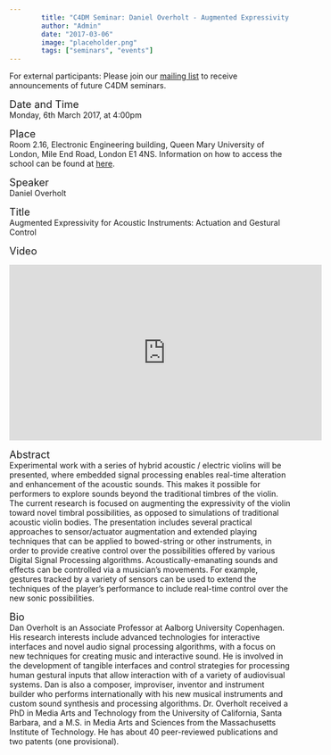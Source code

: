 ```yaml
---
        title: "C4DM Seminar: Daniel Overholt - Augmented Expressivity for Acoustic Instruments: Actuation and Gestural Control"
        author: "Admin"
        date: "2017-03-06"
        image: "placeholder.png"
        tags: ["seminars", "events"]
---
```


<p>For external participants: Please join our <a href="/seminars.html">mailing list</a> to receive announcements of future C4DM seminars.</p>


<span style="font-size: 130%;">Date and Time</span></br>
Monday, 6th March 2017, at 4:00pm

<span style="font-size: 130%;">Place</span></br>
Room 2.16, Electronic Engineering building, Queen Mary University of London, Mile End Road, London E1 4NS. Information on how to access the school can be found at <a href="http://www.eecs.qmul.ac.uk/contact-us/">here</a>.

<span style="font-size: 130%;">Speaker</span></br>
Daniel Overholt

<span style="font-size: 130%;">Title</span></br>
Augmented Expressivity for Acoustic Instruments: Actuation and Gestural Control

<span style="font-size: 130%;">Video</span></br>
<iframe width="560" height="315" src="https://www.youtube-nocookie.com/embed/OjWS9-Wvuc8?rel=0" frameborder="0" allowfullscreen></iframe>

<span style="font-size: 130%;">Abstract</span></br>
Experimental work with a series of hybrid acoustic / electric violins will be presented, where embedded signal processing enables real-time alteration and enhancement of the acoustic sounds. This makes it possible for performers to explore sounds beyond the traditional timbres of the violin. The current research is focused on augmenting the expressivity of the violin toward novel timbral possibilities, as opposed to simulations of traditional acoustic violin bodies. The presentation includes several practical approaches to sensor/actuator augmentation and extended playing techniques that can be applied to bowed-string or other instruments, in order to provide creative control over the possibilities offered by various Digital Signal Processing algorithms. Acoustically-emanating sounds and effects can be controlled via a musician’s movements. For example, gestures tracked by a variety of sensors can be used to extend the techniques of the player’s performance to include real-time control over the new sonic possibilities.

<span style="font-size: 130%;">Bio</span></br>
Dan Overholt is an Associate Professor at Aalborg University Copenhagen. His research interests include advanced technologies for interactive interfaces and novel audio signal processing algorithms, with a focus on new techniques for creating music and interactive sound. He is involved in the development of tangible interfaces and control strategies for processing human gestural inputs that allow interaction with of a variety of audiovisual systems. Dan is also a composer, improviser, inventor and instrument builder who performs internationally with his new musical instruments and custom sound synthesis and processing algorithms. Dr. Overholt received a PhD in Media Arts and Technology from the University of California, Santa Barbara, and a M.S. in Media Arts and Sciences from the Massachusetts Institute of Technology. He has about 40 peer-reviewed publications and two patents (one provisional).
